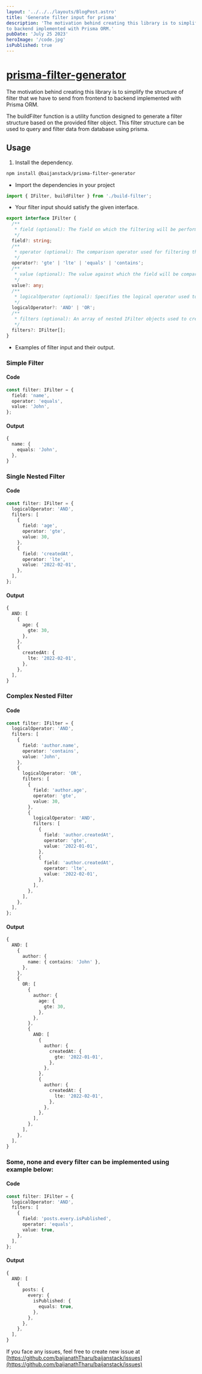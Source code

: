```yaml
---
layout: '../../../layouts/BlogPost.astro'
title: 'Generate filter input for prisma'
description: 'The motivation behind creating this library is to simplify the structure of filter that we have to send from frontend 
to backend implemented with Prisma ORM.'
pubDate: 'July 25 2023'
heroImage: '/code.jpg'
isPublished: true
---
```


# [prisma-filter-generator](https://www.npmjs.com/package/@baijanstack/prisma-filter-generator)

The motivation behind creating this library is to simplify the structure of filter that we have to send from frontend 
to backend implemented with Prisma ORM.

The buildFilter function is a utility function designed to generate a filter structure based on the provided filter object. 
This filter structure can be used to query and filter data from database using prisma.

## Usage

1. Install the dependency.

```bash
npm install @baijanstack/prisma-filter-generator
```

- Import the dependencies in your project

```ts
import { IFilter, buildFilter } from './build-filter';
```

- Your filter input should satisfy the given interface.

```ts
export interface IFilter {
  /**
   * field (optional): The field on which the filtering will be performed.
   */
  field?: string;
  /**
   * operator (optional): The comparison operator used for filtering the field.
   */
  operator?: 'gte' | 'lte' | 'equals' | 'contains';
  /**
   * value (optional): The value against which the field will be compared using the specified operator.
   */
  value?: any;
  /**
   * logicalOperator (optional): Specifies the logical operator used to combine multiple filters. It can be either 'AND' or 'OR'.
   */
  logicalOperator?: 'AND' | 'OR';
  /**
   * filters (optional): An array of nested IFilter objects used to create complex filter conditions.
   */
  filters?: IFilter[];
}
```

- Examples of filter input and their output.

### Simple Filter

#### Code

```ts
const filter: IFilter = {
  field: 'name',
  operator: 'equals',
  value: 'John',
};
```

#### Output

```ts
{
  name: {
    equals: 'John',
  },
}
```

### Single Nested Filter

#### Code

```ts
const filter: IFilter = {
  logicalOperator: 'AND',
  filters: [
    {
      field: 'age',
      operator: 'gte',
      value: 30,
    },
    {
      field: 'createdAt',
      operator: 'lte',
      value: '2022-02-01',
    },
  ],
};
```

#### Output

```ts
{
  AND: [
    {
      age: {
        gte: 30,
      },
    },
    {
      createdAt: {
        lte: '2022-02-01',
      },
    },
  ],
}
```

### Complex Nested Filter

#### Code

```ts
const filter: IFilter = {
  logicalOperator: 'AND',
  filters: [
    {
      field: 'author.name',
      operator: 'contains',
      value: 'John',
    },
    {
      logicalOperator: 'OR',
      filters: [
        {
          field: 'author.age',
          operator: 'gte',
          value: 30,
        },
        {
          logicalOperator: 'AND',
          filters: [
            {
              field: 'author.createdAt',
              operator: 'gte',
              value: '2022-01-01',
            },
            {
              field: 'author.createdAt',
              operator: 'lte',
              value: '2022-02-01',
            },
          ],
        },
      ],
    },
  ],
};
```

#### Output

```ts
{
  AND: [
    {
      author: {
        name: { contains: 'John' },
      },
    },
    {
      OR: [
        {
          author: {
            age: {
              gte: 30,
            },
          },
        },
        {
          AND: [
            {
              author: {
                createdAt: {
                  gte: '2022-01-01',
                },
              },
            },
            {
              author: {
                createdAt: {
                  lte: '2022-02-01',
                },
              },
            },
          ],
        },
      ],
    },
  ],
}
```

### Some, none and every filter can be implemented using example below:

#### Code

```ts
const filter: IFilter = {
  logicalOperator: 'AND',
  filters: [
    {
      field: 'posts.every.isPublished',
      operator: 'equals',
      value: true,
    },
  ],
};
```

#### Output

```ts
{
  AND: [
    {
      posts: {
        every: {
          isPublished: {
            equals: true,
          },
        },
      },
    },
  ],
}
```

If you face any issues, feel free to create new issue at [https://github.com/baijanathTharu/baijanstack/issues](https://github.com/baijanathTharu/baijanstack/issues)
